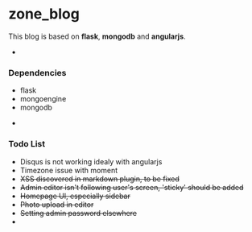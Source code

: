 # zone_blog

This blog is based on **flask**, **mongodb** and **angularjs**.

-

### Dependencies


* flask
* mongoengine
* mongodb

-

### Todo List

* Disqus is not working idealy with angularjs
* Timezone issue with moment
* ~~XSS discovered in markdown plugin, to be fixed~~
* ~~Admin editor isn't following user's screen, 'sticky' should be added~~
* ~~Homepage UI, especially sidebar~~
* ~~Photo upload in editor~~
* ~~Setting admin password elsewhere~~
* 